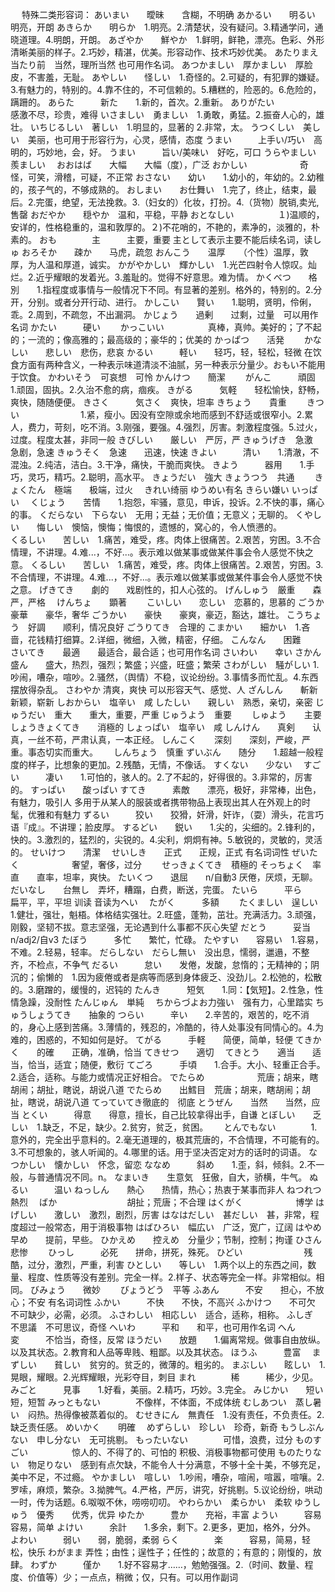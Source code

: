 
　
特殊二类形容词：
あいまい　　曖昧　　含糊，不明确
あかるい　　明るい　明亮，开朗
あきらか　　明らか　1.明亮。2.清楚状，没有疑问。3.精通学问，通晓道理。4.明朗，开朗。
あざやか　　鮮やか　1.鲜明，鲜艳，漂亮。色彩、外形清晰美丽的样子。2.巧妙，精湛，优美。形容动作、技术巧妙优美。
あたりまえ　当たり前　当然，理所当然 也可用作名词。 
あつかましい　厚かましい　厚脸皮，不害羞，无耻。
あやしい　　怪しい　1.奇怪的。2.可疑的，有犯罪的嫌疑。3.有魅力的，特别的。4.靠不住的，不可信赖的。5.糟糕的，险恶的。6.危险的，蹒跚的。
あらた　　　新た　　1.新的，首次。2.重新。
ありがたい　　　　　感激不尽，珍贵，难得
いさましい　勇ましい　1.勇敢，勇猛。2.振奋人心的，雄壮。
いちじるしい　著しい　1.明显的，显著的 2.非常，太。
うつくしい　美しい　美丽，也可用于形容行为，心灵，感情，态度
うまい　　　上手い/巧い　高明的，巧妙地，会，好。
うまい　　　旨い/美味い　好吃，可口
うらやましい　羨ましい　
おおはば　　大幅　　大幅（度），广泛
おかしい　　　　　　奇怪，可笑，滑稽，可疑，不正常
おさない　　幼い　　1.幼小的，年幼的。2.幼稚的，孩子气的，不够成熟的。
おしまい　　お仕舞い　1.完了，终止，结束，最后。2.完蛋，绝望，无法挽救。3.（妇女的）化妆，打扮。4.（货物）脱销,卖光,售罄
おだやか　　穏やか　温和，平稳，平静
おとなしい　　　　　１)温顺的，安详的，性格稳重的，温和敦厚的。２)不花哨的，不艳的，素净的，淡雅的，朴素的。
おも　　　　主　　　主要，重要 主として表示主要不能后续名词，读しゅ
おろそか　　疎か　　马虎，疏忽
おんこう　　温厚　　（个性）温厚，敦厚，为人温和厚道，诚实。
かがやかしい　輝かしい　1.光芒四射令人惊叹。灿烂。2.近乎耀眼的发着光。3.羞耻的。觉得不好意思。难为情。
かくべつ　　格別　　1.指程度或事情与一般情况下不同。有显著的差别。格外的，特别的。2.分开，分别。或者分开行动、进行。
かしこい　　賢い　　1.聪明，贤明，伶俐，乖。2.周到，不疏忽，不出漏洞。
かじょう　　過剰　　过剩，过量　可以用作名词
かたい　　　硬い　　 
かっこいい　　　　　真棒，真帅。美好的；了不起的；一流的；像高雅的；最高级的；豪华的；优美的
かっぱつ　　活発　　
かなしい　　悲しい　悲伤，悲哀
かるい　　　軽い　　轻巧，轻，轻松，轻微  在饮食方面有两种含义，一种表示味道清淡不油腻，另一种表示分量少。おもい不能用于饮食。
かわいそう　可哀想　可怜
かんけつ　　簡潔　　
がんこ　　　頑固　　1.顽固，固执。2.久治不愈的病，痼疾。
きがる　　　気軽　　轻松愉快，舒畅，爽快，随随便便。
きさく　　　気さく　爽快，坦率
きちょう　　貴重　　
きつい　　　　　　　1.紧，瘦小。因没有空隙或余地而感到不舒适或很窄小。2.累人，费力，苛刻，吃不消。3.刚强，要强。4.强烈，厉害。刺激程度强。5.过火，过度。程度太甚，非同一般
きびしい　　厳しい　严厉，严
きゅうげき　急激　　急剧，急速
きゅうそく　急速　　迅速，快速
きよい　　　清い　　1.清澈，不混浊。2.纯洁，洁白。3.干净，痛快，干脆而爽快。
きよう　　　器用　　1.手巧，灵巧，精巧。2.聪明，高水平。
きょうだい　強大
きょうつう　共通　　
きょくたん　極端　　极端，过火　
きれい绮丽 ゆうめい有名 きらい嫌い いっぱい　
くじょう　　苦情　　1.抱怨，牢骚，意见，申诉，投诉。2.不快的事，痛心的事。
くだらない　下らない　无用；无益；无价值；无意义；无聊的。
くやしい　　悔しい　懊恼，懊悔；悔恨的，遗憾的，窝心的，令人愤懑的。　　　　　　
くるしい　　苦しい　1.痛苦，难受，疼。肉体上很痛苦。2.艰苦，穷困。3.不合情理，不讲理。4.难...，不好...。表示难以做某事或做某件事会令人感觉不快之意。
くるしい　　苦しい　1.痛苦，难受，疼。肉体上很痛苦。2.艰苦，穷困。3.不合情理，不讲理。4.难...，不好...。表示难以做某事或做某件事会令人感觉不快之意。
げきてき　　劇的　　戏剧性的，扣人心弦的。
げんしゅう　厳重　　森严，严格　
けんちょ　　顕著　　
こいしい　　恋しい　恋慕的，思慕的
ごうか　　　豪華　　豪华，奢华
ごうかい　　豪快　　豪爽，豪迈，豁达，雄壮。
こうちょう　好調　　顺利，情况良好
ごうりてき　合理的
こまかい　　細かい　1.吝啬，花钱精打细算。2.详细，微细，入微，精密，仔细。
こんなん　　困難　　
さいてき　　最適　　最适合，最合适；也可用作名词
さいわい　　幸い
さかん　　　盛ん　　盛大，热烈，强烈；繁盛；兴盛，旺盛；繁荣
さわがしい　騒がしい 1.吵闹，嘈杂，喧吵。2.骚然，（舆情）不稳，议论纷纷。3.事情多而忙乱。4.东西摆放得杂乱。
さわやか          清爽，爽快 可以形容天气、感觉、人
ざんしん　　斬新　　新颖，崭新
しおからい　塩辛い　咸
したしい　　親しい　熟悉，亲切，亲密
じゅうだい　重大　　重大，重要，严重
じゅうよう　重要　　
しゅよう　　主要　　
しょうきょくてき　　消極的
しょっぱい　塩辛い　咸
しんけん　　真剣　　认真，一丝不苟，严肃认真，一本正经。
しんこく　　深刻　　深刻，严峻，严重。事态切实而重大。　　
しんちょう　慎重
ずいぶん　　随分　　1.超越一般程度的样子，比想象的更加。2.残酷，无情，不像话。
すくない　　少ない　
すごい　　　凄い　　1.可怕的，骇人的。2.了不起的，好得很的。3.非常的，厉害的。
すっぱい　　酸っぱい
すてき　　　素敵　　漂亮，极好，非常棒，出色，有魅力，吸引人 多用于从某人的服装或者携带物品上表现出其人在外观上的时髦，优雅和有魅力
ずるい　　　狡い　　狡猾，奸滑，奸诈，（耍）滑头，花言巧语『成』。不讲理；脸皮厚。
するどい　　鋭い　　1.尖的，尖细的。2.锋利的，快的。3.激烈的，猛烈的，尖锐的。4.尖利，炯炯有神。5.敏锐的，灵敏的，灵活的。
せいけつ　　清潔　
せいしき　　正式　　正规，正式  有名词词性
ぜいたく　　　　　　奢望，奢侈，过分　　
せっきょくてき　積極的
そっちょく　率直　　直率，坦率，爽快。
たいくつ　　退屈　　n/自動3 厌倦，厌烦，无聊。
だいなし　　台無し　弄坏，糟蹋，白费，断送，完蛋。
たいら　　　平ら　　扁平，平，平坦 训读 音读为ヘい　
たがく　　　多額　　
たくましい　逞しい　1.健壮，强壮，魁梧。体格结实强壮。2.旺盛，蓬勃，茁壮。充满活力。3.顽强，刚毅，坚韧不拔。意志坚强，无论遇到什么事都不灰心失望
だとう　　　妥当　　n/adj2/自v3
たぼう　　　多忙　　繁忙，忙碌。
たやすい　　容易い　1.容易，不难。2.轻易，轻率。
だらしない　だらし無い　没出息，懦弱，邋遢，不整齐，不检点，不争气
だるい　　　怠い　　发倦，发酸，怠惰的；无精神的；阴沉的；偷懒的　1.因为疲倦或者是病等而感到身体疲乏、没劲儿。2.松弛的，松散的。3.磨蹭的，缓慢的，迟钝的
たんき　　　短気　　1.同：【気短】。2.性急，性情急躁，没耐性
たんじゅん　単純　
ちからづよお力強い　强有力，心里踏实
ちゅうしょうてき　　抽象的
つらい　　　辛い　　2.辛苦的，艰苦的，吃不消的，身心上感到苦痛。3.薄情的，残忍的，冷酷的，待人处事没有同情心的。4.为难的，困惑的，不知如何是好。
てがる　　　手軽　　简便，简单，轻便
てきかく　　的確　　正确，准确，恰当
てきせつ　　適切　
てきとう　　適当　　适当，恰当，适宜；随便，敷衍
てごろ　　　手頃　　1.合手。大小、轻重正合手。2.适合，适称。与能力或情况正好相合。
でたらめ　　　　　　荒唐；胡来，瞎胡闹；胡扯，瞎说，胡说八道
でたらめ　　出鱈目　荒唐；胡来，瞎胡闹；胡扯，瞎说，胡说八道
てっていてき徹底的　彻底
とうぜん　　当然　　当然，应当
とくい　　　得意　　得意，擅长，自己比较拿得出手，自谦
とぼしい　　乏しい　1.缺乏，不足，缺少。2.贫穷，贫乏，贫困。　　
とんでもない　　　　1.意外的，完全出乎意料的。2.毫无道理的，极其荒唐的，不合情理，不可能有的。3.不可想象的，骇人听闻的。4.哪里的话。用于坚决否定对方的话时的词语。
なつかしい　懐かしい　怀念，留恋
ななめ　　　斜め　　1.歪，斜，倾斜。2.不一般，与普通情况不同。n。
なまいき　　生意気　狂傲，自大，骄横，牛气。
ぬるい　　　温い
ねっしん　　熱心　　热情，热心；热衷于某事而非人
ねつれつ　　熱烈　
ばか　　　　　　　　胡扯；荒唐；不合理
はくがく　　　　　　博学
はげしい　　激しい　激烈，剧烈，厉害
はなはだしい　甚だしい　甚，非常，程度超过一般常态，用于消极事物
はばひろい　幅広い　广泛，宽广，辽阔
はやめ　　　早め　　提前，早些。
ひかえめ　　控えめ　分量少；节制，控制；拘谨 
ひさん　　　悲惨　　
ひっし　　　必死　　拼命，拼死，殊死。
ひどい　　　　　　　残酷，过分，激烈，严重，利害
ひとしい　　等しい　1.两个以上的东西之间，数量、程度、性质等没有差别。完全一样。2.样子、状态等完全一样。非常相似。相同。
びみょう　　微妙　　
びょうどう　平等
ふあん　　　不安　　担心，不放心；不安 有名词词性
ふかい　　　不快　　不快，不高兴
ふかけつ　　不可欠　不可缺少，必需，必须。
ふさわしい　相応しい　适合，适称，相称。
ふしぎ　　　不思議　不可思议，奇怪
へいわ　　　平和　　和平，也可用作名词
へん　　　　変　　　不恰当，奇怪，反常
ほうだい　　放題　　1.偏离常规。做事自由放纵。以及其状态。2.教育和人品等卑贱、粗鄙。以及其状态。
ほうふ　　　豊富　
まずしい　　貧しい　贫穷的。贫乏的，微薄的。粗劣的。
まぶしい　　眩しい　1.晃眼，耀眼。2.光辉耀眼，光彩夺目，刺目
まれ　　　　稀　　　稀少，少见。
みごと　　　見事　　1.好看，美丽。2.精巧，巧妙。3.完全。
みじかい　　短い　　短，短暂
みっともない　　　　不像样，不体面，不成体统
むしあつい　蒸し暑い　闷热。热得像被蒸着似的。
むせきにん　無責任　1.没有责任，不负责任。2.缺乏责任感。
めいかく　　明確　
めずらしい　珍しい　珍奇，新奇
もうしぶんない　申し分ない　无可挑剔。
もったいない　　　　可惜，浪费，过分
ものすごい　　　　　惊人的、不得了的、可怕的 积极、消极事物都可使用
ものたりない　物足りない　感到有点欠缺，不能令人十分满意，不够十全十美，不够充足，美中不足，不过瘾。
やかましい　喧しい　1.吵闹，嘈杂，喧闹，喧嚣，喧嚷。2.罗嗦，麻烦，繁杂。3.拗脾气。4.严格，严厉，讲究，好挑剔。5.议论纷纷，哄动一时，传为话题。6.呶呶不休，唠唠叨叨。
やわらかい　柔らかい　柔软
ゆうしゅう　優秀　　优秀，优异
ゆたか　　　豊か　　充裕，丰富
ようい　　　容易　　容易，简单
よけい　　　余計　　1.多余，剩下。2.更多，更加，格外，分外。
よわい　　　弱い　　弱，脆弱，柔弱
らく　　　　楽　　　容易，简易，轻松，快乐
わがまま          弄性；由性；逞性子；任性的；故意的；有意的；刚愎的，放肆。
わずか　　　僅か　　1.好不容易才……，勉勉强强。2.（时间、数量、程度、价值等）少；一点点，稍微；仅，只有。可以用作副词